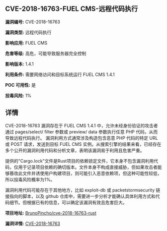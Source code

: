 ## CVE-2018-16763-FUEL CMS-远程代码执行

**漏洞编号:** CVE-2018-16763

**漏洞类型:** 远程代码执行

**影响应用:** FUEL CMS

**危害等级:** 高危，可能导致服务器完全控制

**影响版本:** 1.4.1

**利用条件:** 需要网络访问和目标系统运行 FUEL CMS 1.4.1

**POC 可用性:** 是

**投毒风险:** 1%

## 详情

CVE-2018-16763 漏洞存在于 FUEL CMS 1.4.1 中，允许未经身份验证的攻击者通过 pages/select/ filter 参数或 preview/ data 参数执行任意 PHP 代码，从而导致远程代码执行。 漏洞利用方式通常涉及构造包含恶意 PHP 代码的特定 URL 或 POST 请求，发送到目标 FUEL CMS 实例。从搜索引擎的结果来看，已经存在多个公开的漏洞利用代码和分析文章，表明该漏洞易于利用且危害严重。

提供的"Cargo.lock"文件是Rust项目的依赖锁定文件，它本身不包含漏洞利用代码，仅用于记录项目依赖的确切版本。文件本身不构成直接威胁，但如果攻击者能够篡改此文件并诱使用户构建项目，则可能引入恶意依赖项，但这种可能性较低，所以投毒风险概率为1%。

漏洞利用代码可能存在于其他地方，比如 exploit-db 或 packetstormsecurity 链接指向的脚本，以及 github 仓库中，需要进一步分析才能确认具体利用方式和代码细节。但根据已有的信息，可以确定该漏洞有效且危害巨大。

**项目地址:** [BrunoPincho/cve-2018-16763-rust](https://github.com/BrunoPincho/cve-2018-16763-rust)

**漏洞详情:** [CVE-2018-16763](https://nvd.nist.gov/vuln/detail/CVE-2018-16763)